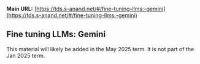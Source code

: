 **Main URL:** [https://tds.s-anand.net/#/fine-tuning-llms:-gemini](https://tds.s-anand.net/#/fine-tuning-llms:-gemini)

## Fine tuning LLMs: Gemini

This material will likely be added in the May 2025 term. It is not part of the Jan 2025 term.
